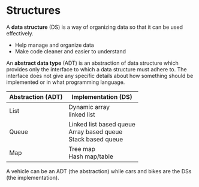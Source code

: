 # Structures

A **data structure** (DS) is a way of organizing data so that it can be used effectively.

- Help manage and organize data
- Make code cleaner and easier to understand

An **abstract data type** (ADT) is an abstraction of data structure which provides only the interface to which a data structure must adhere to. The interface does not give any specific details about how something should be implemented or in what programming language.

| Abstraction (ADT) | Implementation (DS)                                                 |
| ----------------- | ------------------------------------------------------------------- |
| List              | Dynamic array <br>linked list                                       |
| Queue             | Linked list based queue <br>Array based queue <br>Stack based queue |
| Map               | Tree map <br>Hash map/table                                         |

A vehicle can be an ADT (the abstraction) while cars and bikes are the DSs (the implementation).
